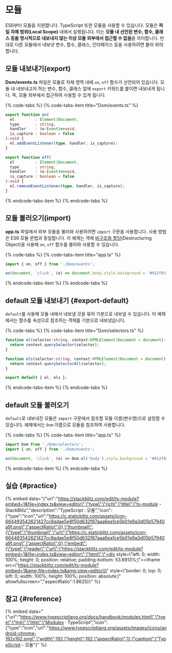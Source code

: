 # 모듈

ES6부터 모듈을 지원합니다. TypeScript 또한 모듈을 사용할 수 있습니다. 모듈은 **파일 자체 범위\(Local Scope\)** 내에서 실행됩니다. 이는 **모듈 내 선언된 변수, 함수, 클래스 등을 명시적으로 내보내지 않는 이상 모듈 외부에서 접근할 수 없음**을 의미합니다. 반대로 다른 모듈에서 내보낸 변수, 함수, 클래스, 인터페이스 등을 사용하려면 불러 와야 합니다.

## 모듈 내보내기\(export\)

**Dom/events.ts** 파일은 모듈로 자체 영역 내에 `on`, `off` 함수가 선언되어 있습니다. 모듈 내 내보내고자 하는 변수, 함수, 클래스 앞에 `export` 키워드를 붙이면 내보내게 됩니다. 즉, 모듈 외부에서 접근하여 사용할 수 있게 됩니다.

{% code-tabs %}
{% code-tabs-item title="Dom/events.ts" %}
```typescript
export function on(
  el         : Element|Document,
  type       : string,
  handler    : (e:Event)=>void,
  is_capture : boolean = false
):void {
  el.addEventListener(type, handler, is_capture);
}

export function off(
  el         : Element|Document,
  type       : string,
  handler    : (e:Event)=>void,
  is_capture : boolean = false
):void {
  el.removeEventListener(type, handler, is_capture);
}
```
{% endcode-tabs-item %}
{% endcode-tabs %}

## 모듈 불러오기\(import\)

**app.ts** 파일에서 외부 모듈을 불러와 사용하려면 `import` 구문을 사용합니다. 사용 방법은 ES6 모듈 문법과 동일합니다. 이 예제는 객체 [비구조화 할당](../ts-vs-es6/destructure.md)\(Destructuring Object\)을 사용해 `on`, `off` 함수를 불러와 사용할 수 있습니다.

{% code-tabs %}
{% code-tabs-item title="app.ts" %}
```typescript
import { on, off } from './Dom/events';

on(document, 'click', (e) => document.body.style.background = '#912f03');
```
{% endcode-tabs-item %}
{% endcode-tabs %}

## default 모듈 내보내기 {#export-default}

`default`를 사용해 모듈 내에서 내보낼 것을 묶어 기본으로 내보낼 수 있습니다. 이 예제에서는 함수를 속성으로 참조하는 객체를 기본으로 내보냈습니다.

{% code-tabs %}
{% code-tabs-item title="Dom/selectors.ts" %}
```typescript
function el(selector:string, context:HTMLElement|Document = document): HTMLElement {
  return context.querySelector(selector);
}

function els(selector:string, context:HTMLElement|Document = document): NodeList {
  return context.querySelectorAll(selector);
}

export default { el, els };
```
{% endcode-tabs-item %}
{% endcode-tabs %}

## default 모듈 불러오기

`default`로 내보내진 모듈은 `import` 구문에서 참조할 모듈 이름\(변수명\)으로 설정할 수 있습니다. 예제에서는 `Dom` 이름으로 모듈을 참조하여 사용합니다.

{% code-tabs %}
{% code-tabs-item title="app.ts" %}
```typescript
import Dom from './Dom/selectors';
import { on, off } from './Dom/events';

on(document, 'click', (e) => Dom.el('body').style.background = '#912f03');
```
{% endcode-tabs-item %}
{% endcode-tabs %}

## 실습 {#practice}

{% embed data="{\"url\":\"https://stackblitz.com/edit/ts-module?embed=1&file=index.ts&view=editor\",\"type\":\"rich\",\"title\":\"ts-module - StackBlitz\",\"description\":\"TypeScript : 모듈\",\"icon\":{\"type\":\"icon\",\"url\":\"https://c.staticblitz.com/assets/icon-664493542621427cc8adae5e8f50d632f87aaa6ea1ce5b01e9a3d05b57940a9f.png\",\"aspectRatio\":0},\"thumbnail\":{\"type\":\"thumbnail\",\"url\":\"https://c.staticblitz.com/assets/icon-664493542621427cc8adae5e8f50d632f87aaa6ea1ce5b01e9a3d05b57940a9f.png\",\"aspectRatio\":0},\"embed\":{\"type\":\"reader\",\"url\":\"https://stackblitz.com/edit/ts-module?embed=1&file=index.ts&view=editor\",\"html\":\"<div style=\\\"left: 0; width: 100%; height: 0; position: relative; padding-bottom: 53.6913%;\\\"><iframe src=\\\"https://stackblitz.com/edit/ts-module?embed=1&amp;file=index.ts&amp;view=editor\\\" style=\\\"border: 0; top: 0; left: 0; width: 100%; height: 100%; position: absolute;\\\" allowfullscreen></iframe></div>\",\"aspectRatio\":1.8625}}" %}

## 참고 {#reference}

{% embed data="{\"url\":\"https://www.typescriptlang.org/docs/handbook/modules.html\",\"type\":\"link\",\"title\":\"Modules · TypeScript\",\"icon\":{\"type\":\"icon\",\"url\":\"https://www.typescriptlang.org/assets/images/icons/android-chrome-192x192.png\",\"width\":192,\"height\":192,\"aspectRatio\":1},\"caption\":\"TypeScript - 모듈\"}" %}

